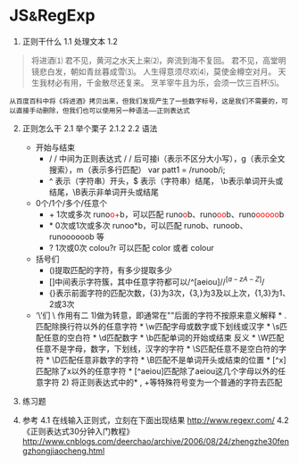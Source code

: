 # JS<small>&</small>RegExp

1. 正则干什么
1.1 处理文本
1.2 
>将进酒⑴
君不见，黄河之水天上来⑵，奔流到海不复回。
君不见，高堂明镜悲白发，朝如青丝暮成雪⑶。
人生得意须尽欢⑷，莫使金樽空对月。
天生我材必有用，千金散尽还复来。
烹羊宰牛且为乐，会须一饮三百杯⑸。

    从百度百科中将《将进酒》拷贝出来，但我们发现产生了一些数字标号，这是我们不需要的，可以直接手动删除，但我们也可以使用另一种语法——正则表达式

2. 正则怎么干
2.1 举个栗子
2.1.2
2.2 语法
      - 开始与结束
      	* / / 中间为正则表达式
      	  / / 后可接i（表示不区分大小写），g（表示全文搜索），m（表示多行匹配）
      	  var patt1 = /runoob/i; 
      	* ^ 表示（字符串）开头，$ 表示（字符串）结尾， \b表示单词开头或结尾，\B表示非单词开头或结尾  
      - 0个/1个/多个/任意个
      	*  \+ 1次或多次
      		runo<font color=red>o+</font>b，可以匹配 runo<font color=red>o</font>b、runo<font color=red>oo</font>b、runo<font color=red>ooooo</font>b
      	*  \* 0次或1次或多次
      		runoo*b，可以匹配 runob、runoob、runoooooob 等
      	*   ? 1次或0次
      		colou?r 可以匹配 color 或者 colour
      - 括号们
      	* ()提取匹配的字符，有多少提取多少
      	* []中间表示字符簇，其中任意字符都可以/^[aeiou]$/ /^[a-zA-Z]$/
      	* {}表示前面字符的匹配次数，{3}为3次，{3,}为3及以上次，{1,3}为1、2或3次
      - ‘\’们
      		\ 作用有二 
      			1)做为转意，即通常在"\"后面的字符不按原来意义解释
      				* .匹配除换行符以外的任意字符
      				* \w匹配字母或数字或下划线或汉字
      				* \s匹配任意的空白符
      				* \d匹配数字
      				* \b匹配单词的开始或结束
                 反义
      				* \W匹配任意不是字母，数字，下划线，汉字的字符
      				* \S匹配任意不是空白符的字符
      				* \D匹配任意非数字的字符
      				* \B匹配不是单词开头或结束的位置
      				* [^x]匹配除了x以外的任意字符
      				* [^aeiou]匹配除了aeiou这几个字母以外的任意字符
      			2) 将正则表达式中的* , +等特殊符号变为一个普通的字符去匹配

                
3. 练习题
4. 参考
4.1 在线输入正则式，立刻在下面出现结果 http://www.regexr.com/ 
4.2 《正则表达式30分钟入门教程》 http://www.cnblogs.com/deerchao/archive/2006/08/24/zhengzhe30fengzhongjiaocheng.html
